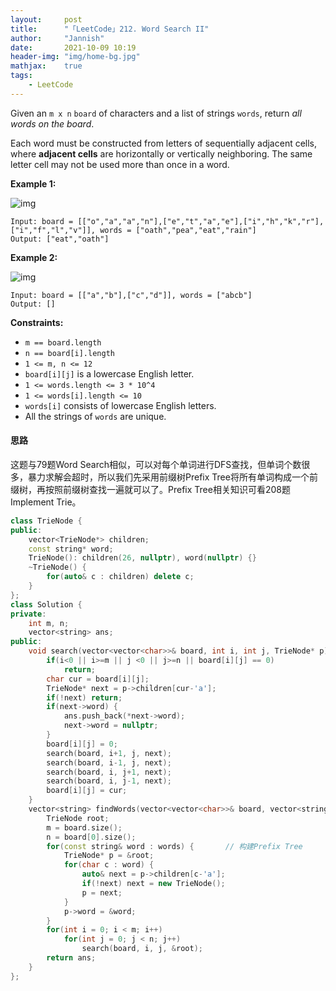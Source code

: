 ```yaml
---
layout:     post
title:      "「LeetCode」212. Word Search II"
author:     "Jannish"
date:       2021-10-09 10:19
header-img: "img/home-bg.jpg"
mathjax:	true
tags:
    - LeetCode
---
```


Given an `m x n` `board` of characters and a list of strings `words`, return *all words on the board*.

Each word must be constructed from letters of sequentially adjacent cells, where **adjacent cells** are horizontally or vertically neighboring. The same letter cell may not be used more than once in a word.

**Example 1:**

![img](https://assets.leetcode.com/uploads/2020/11/07/search1.jpg)

```
Input: board = [["o","a","a","n"],["e","t","a","e"],["i","h","k","r"],["i","f","l","v"]], words = ["oath","pea","eat","rain"]
Output: ["eat","oath"]
```

**Example 2:**

![img](https://assets.leetcode.com/uploads/2020/11/07/search2.jpg)

```
Input: board = [["a","b"],["c","d"]], words = ["abcb"]
Output: []
```

**Constraints:**

- `m == board.length`
- `n == board[i].length`
- `1 <= m, n <= 12`
- `board[i][j]` is a lowercase English letter.
- `1 <= words.length <= 3 * 10^4`
- `1 <= words[i].length <= 10`
- `words[i]` consists of lowercase English letters.
- All the strings of `words` are unique.

#### 思路

这题与79题Word Search相似，可以对每个单词进行DFS查找，但单词个数很多，暴力求解会超时，所以我们先采用前缀树Prefix Tree将所有单词构成一个前缀树，再按照前缀树查找一遍就可以了。Prefix Tree相关知识可看208题Implement Trie。

```c++
class TrieNode {
public:
    vector<TrieNode*> children;
    const string* word;
    TrieNode(): children(26, nullptr), word(nullptr) {}
    ~TrieNode() {
        for(auto& c : children) delete c;
    }
};
class Solution {
private:
    int m, n;
    vector<string> ans;
public:
    void search(vector<vector<char>>& board, int i, int j, TrieNode* p) {	// DFS查找
        if(i<0 || i>=m || j <0 || j>=n || board[i][j] == 0)
            return;
        char cur = board[i][j];
        TrieNode* next = p->children[cur-'a'];
        if(!next) return;
        if(next->word) {
            ans.push_back(*next->word);
            next->word = nullptr;
        }
        board[i][j] = 0;
        search(board, i+1, j, next);
        search(board, i-1, j, next);
        search(board, i, j+1, next);
        search(board, i, j-1, next);
        board[i][j] = cur;
    }
    vector<string> findWords(vector<vector<char>>& board, vector<string>& words) {
        TrieNode root;
        m = board.size();
        n = board[0].size();
        for(const string& word : words) {		// 构建Prefix Tree
            TrieNode* p = &root;
            for(char c : word) {
                auto& next = p->children[c-'a'];
                if(!next) next = new TrieNode();
                p = next;
            }
            p->word = &word;
        }
        for(int i = 0; i < m; i++)
            for(int j = 0; j < n; j++)
                search(board, i, j, &root);
        return ans;
    }
};
```